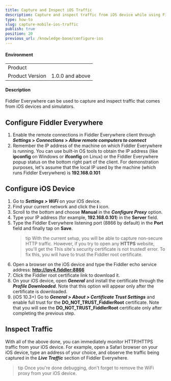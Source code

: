 ```yaml
---
title: Capture and Inspect iOS Traffic
description: Capture and inspect traffic from iOS device while using Fiddler Everywhere
type: how-to
slug: capture-mobile-ios-traffic
publish: true
position: 20
previous_url: /knowledge-base/configure-ios
---
```


#### Environment

|   |   |
|---|---|
| Product   |
| Product Version | 1.0.0 and above  |

#### Description

Fiddler Everywhere can be used to capture and inspect traffic that comes from iOS devices and simulators.

## Configure Fiddler Everywhere

1. Enable the remote connections in Fiddler Everywhere client through **_Settings_ > _Connections_ > _Allow remote computers to connect_**
2. Remember the IP address of the machine on which Fiddler Everywhere is running. You can use built-in OS tools to obtain the IP address (like **ipconfig** on Windows or **ifconfig** on Linux) or the Fiddler Everywhere popup status on the bottom right part of the client.
For demonstration purposes, let's assume that the local IP used by the machine (which runs Fiddler Everywhere) is **192.168.0.101**

## Configure iOS Device

1. Go to **_Settings > WiFi_** on your iOS device.
2. Find your current network and click the **i** icon.
3. Scroll to the bottom and choose **Manual** in the **_Configure Proxy_** option.
4. Type your IP address (for example, **192.168.0.101**) in the **Server** field.
5. Type the Fiddler Everywhere listening port (8866 by default) in the **Port** field and finally tap on **Save**.
    >tip With the current setup, you will be able to capture non-secure HTTP traffic. However, if you try to open any **HTTPS** website, you'll get the This site's security certificate is not trusted! error. To fix this, you will have to trust the Fiddler root certificate.
6. Open a browser on the iOS device and type the Fiddler echo service address: **http://ipv4.fiddler:8866**
7. Click the Fiddler root certificate link to download it.
8. On your iOS device, open **_General_** and install the certificate through the **_Profile Downloaded_**. Note that this option will appear only after the certificate is downloaded.
9. (iOS 10.3+) Go to **_General > About > Certificate Trust Settings_** and enable full trust for the **DO_NOT_TRUST_FiddlerRoot** certificate. Note that you will see the **DO_NOT_TRUST_FiddlerRoot** certificate only after completing the previous step. 

## Inspect Traffic

With all of the above done, you can immediately monitor HTTP/HTTPS traffic from your iOS device. For example, open a Safari browser on your iOS device, type an address of your choice, and observe the traffic being captured in the **_Live Traffic_** section of Fiddler Everywhere.

>tip Once you're done debugging, don't forget to remove the WiFi proxy from your iOS device.